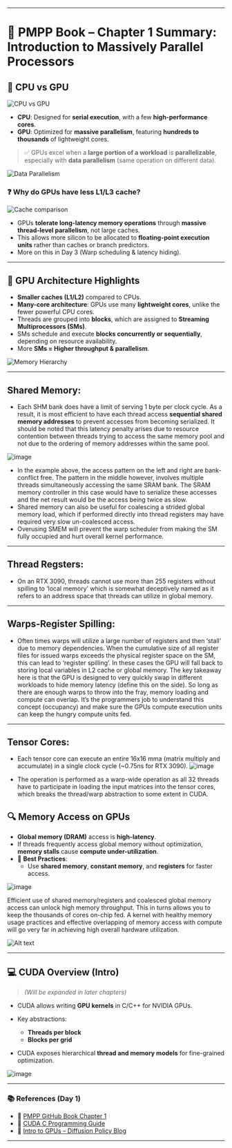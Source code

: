 
---

# 📘 **PMPP Book – Chapter 1 Summary: Introduction to Massively Parallel Processors**

## 🚀 **CPU vs GPU**

![CPU vs GPU](https://github.com/user-attachments/assets/8ef5c315-4310-4a7a-8e19-3e90b1dbee99)

* **CPU**: Designed for **serial execution**, with a few **high-performance cores**.
* **GPU**: Optimized for **massive parallelism**, featuring **hundreds to thousands** of lightweight cores.

> ✅ GPUs excel when a **large portion of a workload** is **parallelizable**, especially with **data parallelism** (same operation on different data).

![Data Parallelism](https://github.com/user-attachments/assets/fd296e50-5974-497a-ab0c-616ddfae5396)

### ❓ Why do GPUs have less L1/L3 cache?

![Cache comparison](https://github.com/user-attachments/assets/852a8bb9-62ea-4432-b97b-d0a6870c0be3)

* GPUs **tolerate long-latency memory operations** through **massive thread-level parallelism**, not large caches.
* This allows more silicon to be allocated to **floating-point execution units** rather than caches or branch predictors.
* More on this in Day 3 (Warp scheduling & latency hiding).

---

## 🧱 **GPU Architecture Highlights**

* **Smaller caches (L1/L2)** compared to CPUs.
* **Many-core architecture**: GPUs use many **lightweight cores**, unlike the fewer powerful CPU cores.
* Threads are grouped into **blocks**, which are assigned to **Streaming Multiprocessors (SMs)**.
* SMs schedule and execute **blocks concurrently or sequentially**, depending on resource availability.
* More **SMs = Higher throughput & parallelism**.

![Memory Hierarchy](https://github.com/user-attachments/assets/fdc5aba5-849c-47ad-bafc-385d0069f9fa)

---

## **Shared Memory:**

* Each SHM bank does have a limit of serving 1 byte per clock cycle. As a result, it is most efficient to have each thread access **sequential shared memory addresses** to prevent accesses from becoming serialized. It should be noted that this latency penalty arises due to resource contention between threads trying to access the same memory pool and not due to the ordering of memory addresses within the same pool.

![image](https://github.com/user-attachments/assets/455c8625-2a04-408b-a8b2-254fad61c5ac)

* In the example above, the access pattern on the left and right are bank-conflict free. The pattern in the middle however, involves multiple threads simultaneously accessing the same SRAM bank. The SRAM memory controller in this case would have to serialize these accesses and the net result would be the access being twice as slow.
* Shared memory can also be useful for coalescing a strided global memory load, which if performed directly into thread registers may have required very slow un-coalesced access.
* Overusing SMEM will prevent the warp scheduler from making the SM fully occupied and hurt overall kernel performance.
---
## Thread Regsters: 

* On an RTX 3090, threads cannot use more than 255 registers without spilling to ‘local memory’ which is somewhat deceptively named as it refers to an address space that threads can utilize in global memory.
---
## Warps-Register Spilling: 

* Often times warps will utilize a large number of registers and then ‘stall’ due to memory dependencies. When the cumulative size of all register files for issued warps exceeds the physical register space on the SM, this can lead to ‘register spilling’. In these cases the GPU will fall back to storing local variables in L2 cache or global memory. The key takeaway here is that the GPU is designed to very quickly swap in different workloads to hide memory latency (define this on the side). So long as there are enough warps to throw into the fray, memory loading and compute can overlap. It’s the programmers job to understand this concept (occupancy) and make sure the GPUs compute execution units can keep the hungry compute units fed.

---

## Tensor Cores: 

* Each tensor core can execute an entire 16x16 mma (matrix multiply and accumulate) in a single clock cycle (~0.75ns for RTX 3090).
![image](https://github.com/user-attachments/assets/daf483c7-ff07-4228-af85-982868f36809)

* The operation is performed as a warp-wide operation as all 32 threads have to participate in loading the input matrices into the tensor cores, which breaks the thread/warp abstraction to some extent in CUDA.



## 🔍 **Memory Access on GPUs**

* **Global memory (DRAM)** access is **high-latency**.
* If threads frequently access global memory without optimization, **memory stalls** cause **compute under-utilization**.
* 🔧 **Best Practices**:
  * Use **shared memory**, **constant memory**, and **registers** for faster access.


![image](https://github.com/user-attachments/assets/2faea4c7-aae3-4b0b-8798-414ea12e33e1)

    
Efficient use of shared memory/registers and coalesced global memory access can unlock high memory throughput. This in turns allows you to keep the thousands of cores on-chip fed. A kernel with healthy memory usage practices and effective overlapping of memory access with compute will go very far in achieving high overall hardware utilization.

![Alt text](https://cdn.prod.website-files.com/65cbfd86576f83a5d9e2875e/65ea63fcd777bf1e209e71f2_gpu_memory_hierarchy_rev2.gif)


---

## 💻 **CUDA Overview (Intro)**

> *(Will be expanded in later chapters)*

* CUDA allows writing **GPU kernels** in C/C++ for NVIDIA GPUs.
* Key abstractions:

  * **Threads per block**
  * **Blocks per grid**
* CUDA exposes hierarchical **thread and memory models** for fine-grained optimization.

![image](https://github.com/user-attachments/assets/be7da3a2-0239-4355-b675-6db66457b64d)


---

### 📚 **References (Day 1)**

* 📖 [PMPP GitHub Book Chapter 1](https://github.com/R100001/Programming-Massively-Parallel-Processors/tree/master/Chapters/Ch01%20-%20Introduction)
* 📘 [CUDA C Programming Guide](https://docs.nvidia.com/cuda/cuda-c-programming-guide/#performance-guidelines)
* 🧠 [Intro to GPUs – Diffusion Policy Blog](https://www.vrushankdes.ai/diffusion-policy-inference-optimization/part-i---intro-to-gpus)

---
